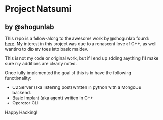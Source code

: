 # Project Natsumi
## by @shogunlab

This repo is a follow-along to the awesome work by @shogunlab found: [here](https://shogunlab.gitbook.io/building-c2-implants-in-cpp-a-primer).
My interest in this project was due to a renascent love of C++, as well wanting to dip my toes into basic maldev.

This is not my code or original work, but if I end up adding anything I'll make sure my additions are clearly 
noted.

Once fully implemented the goal of this is to have the following functionality:
- C2 Server (aka listening post) written in python with a MongoDB backend.
- Basic Implant (aka agent) written in C++
- Operator CLI

Happy Hacking!
